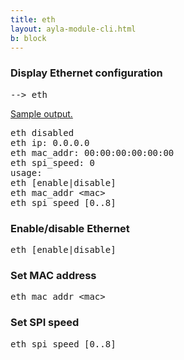 ```yaml
---
title: eth
layout: ayla-module-cli.html
b: block
---
```


### Display Ethernet configuration

<pre>--&gt; eth</pre>

<p><a data-toggle="collapse" href="#dec">Sample output.</a></p>
<pre class="collapse" id="dec">
eth disabled
eth ip: 0.0.0.0
eth mac_addr: 00:00:00:00:00:00
eth spi_speed: 0
usage:
eth [enable|disable]
eth mac_addr &lt;mac&gt;
eth spi_speed [0..8]
</pre>

### Enable/disable Ethernet

<pre>eth [enable|disable]</pre>

### Set MAC address

<pre>eth mac_addr &lt;mac&gt;</pre>

### Set SPI speed

<pre>eth spi_speed [0..8]</pre>
